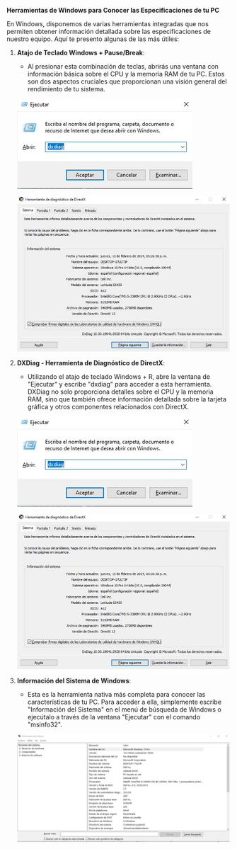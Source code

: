 **Herramientas de Windows para Conocer las Especificaciones de tu PC**

En Windows, disponemos de varias herramientas integradas que nos permiten obtener información detallada sobre las especificaciones de nuestro equipo. Aquí te presento algunas de las más útiles:

1. **Atajo de Teclado Windows + Pause/Break**:
   - Al presionar esta combinación de teclas, abrirás una ventana con información básica sobre el CPU y la memoria RAM de tu PC. Estos son dos aspectos cruciales que proporcionan una visión general del rendimiento de tu sistema.

   ![alt text](img/ejecutar.JPG)

   ![alt text](img/dxdiag.JPG)
2. **DXDiag - Herramienta de Diagnóstico de DirectX**:
   - Utilizando el atajo de teclado Windows + R, abre la ventana de "Ejecutar" y escribe "dxdiag" para acceder a esta herramienta. DXDiag no solo proporciona detalles sobre el CPU y la memoria RAM, sino que también ofrece información detallada sobre la tarjeta gráfica y otros componentes relacionados con DirectX.

   ![alt text](img/ejecutar.JPG)

   ![alt text](img/dxdiag.JPG)

3. **Información del Sistema de Windows**:
   - Esta es la herramienta nativa más completa para conocer las características de tu PC. Para acceder a ella, simplemente escribe "Información del Sistema" en el menú de búsqueda de Windows o ejecútalo a través de la ventana "Ejecutar" con el comando "msinfo32".

   ![alt text](img/msinfo32.JPG)
